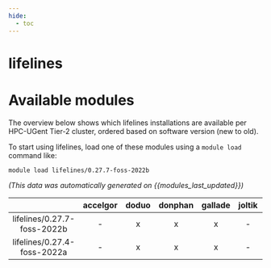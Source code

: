 ```yaml
---
hide:
  - toc
---
```


lifelines
=========

# Available modules


The overview below shows which lifelines installations are available per HPC-UGent Tier-2 cluster, ordered based on software version (new to old).

To start using lifelines, load one of these modules using a `module load` command like:

```shell
module load lifelines/0.27.7-foss-2022b
```

*(This data was automatically generated on {{modules_last_updated}})*  

| |accelgor|doduo|donphan|gallade|joltik|shinx|skitty|
| :---: | :---: | :---: | :---: | :---: | :---: | :---: | :---: |
|lifelines/0.27.7-foss-2022b|-|x|x|x|-|-|-|
|lifelines/0.27.4-foss-2022a|-|x|x|x|-|-|-|
